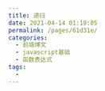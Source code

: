 ```yaml
---
title: 递归
date: 2021-04-14 01:19:05
permalink: /pages/61d31e/
categories:
  - 前端博文
  - javascript基础
  - 函数表达式
tags:
  - 
---
```

